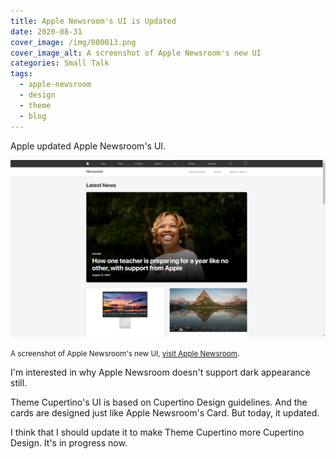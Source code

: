 ```yaml
---
title: Apple Newsroom's UI is Updated
date: 2020-08-31
cover_image: /img/000013.png
cover_image_alt: A screenshot of Apple Newsroom's new UI
categories: Small Talk
tags:
  - apple-newsroom
  - design
  - theme
  - blog
---
```


Apple updated Apple Newsroom's UI.

<!-- more -->

<img src="/img/000013.png" alt="A screenshot of Apple Newsroom's new UI">

<small>A screenshot of Apple Newsroom's new UI, <a href="https://www.apple.com/newsroom/">visit Apple Newsroom</a>.</small>

I'm interested in why Apple Newsroom doesn't support dark appearance still.

Theme Cupertino's UI is based on Cupertino Design guidelines. And the cards are designed just like Apple Newsroom's Card. But today, it updated.

I think that I should update it to make Theme Cupertino more Cupertino Design. It's in progress now.
